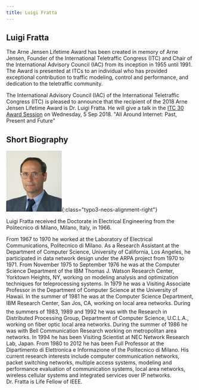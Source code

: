 ```yaml
---
title: Luigi Fratta
---
```


## Luigi Fratta

The Arne Jensen Lifetime Award has been created in memory of Arne Jensen, Founder of the International Teletraffic Congress (ITC) and Chair of the International Advisory Council (IAC) from its inception in 1955 until 1991. The Award is presented at ITCs to an individual who has provided exceptional contribution to traffic modeling, control and performance, and dedication to the teletraffic community.

The International Advisory Council (IAC) of the International Teletraffic Congress (ITC) is pleased to announce that the recipient of the 2018 Arne Jensen Lifetime Award is Dr. Luigi Fratta. He will give a talk in the [ITC 30 Award Session](https://itc30.org/en/program.html) on Wednesday, 5 Sep 2018.
"All Around Internet: Past, Present and Future"


## Short Biography


![](/assets/Persistent/luigi-149x163.jpg){:class="typo3-neos-alignment-right"}

Luigi Fratta received the Doctorate in Electrical Engineering from the Politecnico di Milano, Milano, Italy, in 1966.

From 1967 to 1970 he worked at the Laboratory of Electrical Communications, Politecnico di Milano. As a Research Assistant at the Department of Computer Science, University of California, Los Angeles, he participated in data network design under the ARPA project from 1970 to 1971. From November 1975 to September 1976 he was at the Computer Science Department of the IBM Thomas J. Watson Research Center, Yorktown Heights, NY, working on modeling analysis and optimization techniques for teleprocessing systems. In 1979 he was a Visiting Associate Professor in the Department of Computer Science at the University of Hawaii. In the summer of 1981 he was at the Computer Science Department, IBM Research Center, San Jos, CA, working on local area networks. During the summers of 1983, 1989 and 1992 he was with the Research in Distributed Processing Group, Department of Computer Science, U.C.L.A., working on fiber optic local area networks. During the summer of 1986 he was with Bell Communication Research working on metropolitan area networks. In 1994 he has been Visiting Scientist at NEC Network Research Lab, Japan. From 1980 to 2012 he has been Full Professor at the Dipartimento di Elettronica e Informazione of the Politecnico di Milano. His current research interests include computer communication networks, packet switching networks, multiple access systems, modeling and performance evaluation of communication systems, local area networks, wireless cellular systems and integrated services over IP networks.<br/>
Dr. Fratta is Life Fellow of IEEE.
